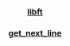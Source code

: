 <!-- <center><b>the first common core project => libft</b></center> -->
<center>
    <h3><a href="https://github.com/KhalfaouiDriss/common_core/tree/master/libft">libft</a></h3>
    <h3><a href="https://github.com/KhalfaouiDriss/common_core/tree/master/get_next_line">get_next_line</a></h3>
</center>



